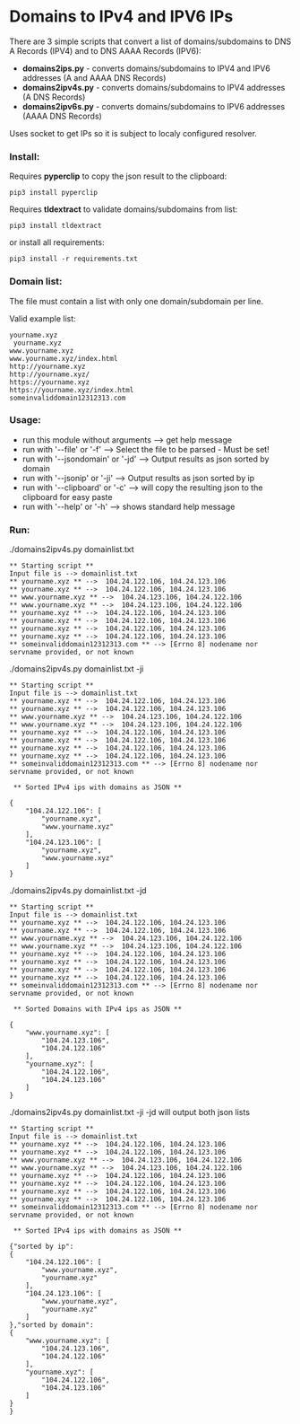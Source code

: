 # Domains to IPv4 and IPV6 IPs

There are 3 simple scripts that convert a list of domains/subdomains to DNS A Records (IPV4) and to DNS AAAA Records (IPV6):

- **domains2ips.py** - converts domains/subdomains to IPV4 and IPV6 addresses (A and AAAA DNS Records)
- **domains2ipv4s.py** - converts domains/subdomains to IPV4 addresses (A DNS Records)
- **domains2ipv6s.py** - converts domains/subdomains to IPV6 addresses (AAAA DNS Records)

Uses socket to get IPs so it is subject to localy configured resolver.

### Install:
Requires **pyperclip** to copy the json result to the clipboard:
```
pip3 install pyperclip
```
Requires **tldextract** to validate domains/subdomains from list:
```
pip3 install tldextract
```
or install all requirements:
```
pip3 install -r requirements.txt
```

### Domain list:
The file must contain a list with only one domain/subdomain per line.

Valid example list:
```
yourname.xyz
 yourname.xyz
www.yourname.xyz
www.yourname.xyz/index.html
http://yourname.xyz
http://yourname.xyz/
https://yourname.xyz
https://yourname.xyz/index.html
someinvaliddomain12312313.com
```

### Usage:
  - run this module without arguments --> get help message
  - run with '--file' or '-f' --> Select the file to be parsed - Must be set!
  - run with '--jsondomain' or '-jd' --> Output results as json sorted by domain
  - run with '--jsonip' or '-ji' --> Output results as json sorted by ip
  - run with '--clipboard' or '-c' --> will copy the resulting json to the clipboard for easy paste
  - run with '--help' or '-h' --> shows standard help message

### Run:
./domains2ipv4s.py domainlist.txt
```
** Starting script **
Input file is --> domainlist.txt
** yourname.xyz ** -->	104.24.122.106, 104.24.123.106
** yourname.xyz ** -->	104.24.122.106, 104.24.123.106
** www.yourname.xyz ** -->	104.24.123.106, 104.24.122.106
** www.yourname.xyz ** -->	104.24.123.106, 104.24.122.106
** yourname.xyz ** -->	104.24.122.106, 104.24.123.106
** yourname.xyz ** -->	104.24.122.106, 104.24.123.106
** yourname.xyz ** -->	104.24.122.106, 104.24.123.106
** yourname.xyz ** -->	104.24.122.106, 104.24.123.106
** someinvaliddomain12312313.com ** -->	[Errno 8] nodename nor servname provided, or not known
```
./domains2ipv4s.py domainlist.txt -ji
```
** Starting script **
Input file is --> domainlist.txt
** yourname.xyz ** -->	104.24.122.106, 104.24.123.106
** yourname.xyz ** -->	104.24.122.106, 104.24.123.106
** www.yourname.xyz ** -->	104.24.123.106, 104.24.122.106
** www.yourname.xyz ** -->	104.24.123.106, 104.24.122.106
** yourname.xyz ** -->	104.24.122.106, 104.24.123.106
** yourname.xyz ** -->	104.24.122.106, 104.24.123.106
** yourname.xyz ** -->	104.24.122.106, 104.24.123.106
** yourname.xyz ** -->	104.24.122.106, 104.24.123.106
** someinvaliddomain12312313.com ** -->	[Errno 8] nodename nor servname provided, or not known

 ** Sorted IPv4 ips with domains as JSON **

{
    "104.24.122.106": [
        "yourname.xyz",
        "www.yourname.xyz"
    ],
    "104.24.123.106": [
        "yourname.xyz",
        "www.yourname.xyz"
    ]
}
```

./domains2ipv4s.py domainlist.txt -jd
```
** Starting script **
Input file is --> domainlist.txt
** yourname.xyz ** -->	104.24.122.106, 104.24.123.106
** yourname.xyz ** -->	104.24.122.106, 104.24.123.106
** www.yourname.xyz ** -->	104.24.123.106, 104.24.122.106
** www.yourname.xyz ** -->	104.24.123.106, 104.24.122.106
** yourname.xyz ** -->	104.24.122.106, 104.24.123.106
** yourname.xyz ** -->	104.24.122.106, 104.24.123.106
** yourname.xyz ** -->	104.24.122.106, 104.24.123.106
** yourname.xyz ** -->	104.24.122.106, 104.24.123.106
** someinvaliddomain12312313.com ** -->	[Errno 8] nodename nor servname provided, or not known

 ** Sorted Domains with IPv4 ips as JSON **

{
    "www.yourname.xyz": [
        "104.24.123.106",
        "104.24.122.106"
    ],
    "yourname.xyz": [
        "104.24.122.106",
        "104.24.123.106"
    ]
}
```

./domains2ipv4s.py domainlist.txt -ji -jd will output both json lists
```
** Starting script **
Input file is --> domainlist.txt
** yourname.xyz ** -->	104.24.122.106, 104.24.123.106
** yourname.xyz ** -->	104.24.122.106, 104.24.123.106
** www.yourname.xyz ** -->	104.24.123.106, 104.24.122.106
** www.yourname.xyz ** -->	104.24.123.106, 104.24.122.106
** yourname.xyz ** -->	104.24.122.106, 104.24.123.106
** yourname.xyz ** -->	104.24.122.106, 104.24.123.106
** yourname.xyz ** -->	104.24.122.106, 104.24.123.106
** yourname.xyz ** -->	104.24.122.106, 104.24.123.106
** someinvaliddomain12312313.com ** -->	[Errno 8] nodename nor servname provided, or not known

 ** Sorted IPv4 ips with domains as JSON **

{"sorted by ip":
{
    "104.24.122.106": [
        "www.yourname.xyz",
        "yourname.xyz"
    ],
    "104.24.123.106": [
        "www.yourname.xyz",
        "yourname.xyz"
    ]
},"sorted by domain":
{
    "www.yourname.xyz": [
        "104.24.123.106",
        "104.24.122.106"
    ],
    "yourname.xyz": [
        "104.24.122.106",
        "104.24.123.106"
    ]
}
}
```
